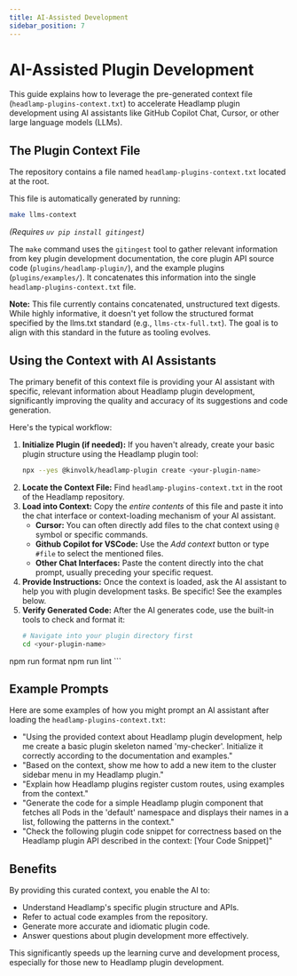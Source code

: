 ```yaml
---
title: AI-Assisted Development
sidebar_position: 7
---
```


# AI-Assisted Plugin Development

This guide explains how to leverage the pre-generated context file (`headlamp-plugins-context.txt`) to accelerate Headlamp plugin development using AI assistants like GitHub Copilot Chat, Cursor, or other large language models (LLMs).

## The Plugin Context File

The repository contains a file named `headlamp-plugins-context.txt` located at the root.

This file is automatically generated by running:

```bash
make llms-context
```

*(Requires `uv pip install gitingest`)*

The `make` command uses the `gitingest` tool to gather relevant information from key plugin development documentation, the core plugin API source code (`plugins/headlamp-plugin/`), and the example plugins (`plugins/examples/`). It concatenates this information into the single `headlamp-plugins-context.txt` file.

**Note:** This file currently contains concatenated, unstructured text digests. While highly informative, it doesn't yet follow the structured format specified by the llms.txt standard (e.g., `llms-ctx-full.txt`). The goal is to align with this standard in the future as tooling evolves.

## Using the Context with AI Assistants

The primary benefit of this context file is providing your AI assistant with specific, relevant information about Headlamp plugin development, significantly improving the quality and accuracy of its suggestions and code generation.

Here's the typical workflow:

1.  **Initialize Plugin (if needed):** If you haven't already, create your basic plugin structure using the Headlamp plugin tool:
    ```bash
    npx --yes @kinvolk/headlamp-plugin create <your-plugin-name>
    ```
2.  **Locate the Context File:** Find `headlamp-plugins-context.txt` in the root of the Headlamp repository.
3.  **Load into Context:** Copy the *entire contents* of this file and paste it into the chat interface or context-loading mechanism of your AI assistant.
    *   **Cursor:** You can often directly add files to the chat context using `@` symbol or specific commands.
    *   **Github Copilot for VSCode:** Use the _Add context_ button or type `#file` to select the mentioned files.
    *   **Other Chat Interfaces:** Paste the content directly into the chat prompt, usually preceding your specific request.
4.  **Provide Instructions:** Once the context is loaded, ask the AI assistant to help you with plugin development tasks. Be specific! See the examples below.
5.  **Verify Generated Code:** After the AI generates code, use the built-in tools to check and format it:
    ```bash
    # Navigate into your plugin directory first
    cd <your-plugin-name>
   npm run format
   npm run lint
    ```

## Example Prompts

Here are some examples of how you might prompt an AI assistant after loading the `headlamp-plugins-context.txt`:

*   "Using the provided context about Headlamp plugin development, help me create a basic plugin skeleton named 'my-checker'. Initialize it correctly according to the documentation and examples."
*   "Based on the context, show me how to add a new item to the cluster sidebar menu in my Headlamp plugin."
*   "Explain how Headlamp plugins register custom routes, using examples from the context."
*   "Generate the code for a simple Headlamp plugin component that fetches all Pods in the 'default' namespace and displays their names in a list, following the patterns in the context."
*   "Check the following plugin code snippet for correctness based on the Headlamp plugin API described in the context: [Your Code Snippet]"

## Benefits

By providing this curated context, you enable the AI to:

*   Understand Headlamp's specific plugin structure and APIs.
*   Refer to actual code examples from the repository.
*   Generate more accurate and idiomatic plugin code.
*   Answer questions about plugin development more effectively.

This significantly speeds up the learning curve and development process, especially for those new to Headlamp plugin development. 